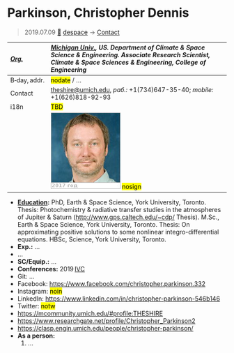 # Parkinson, Christopher Dennis
> 2019.07.09 [🚀](../index/index.md) [despace](index.md) → [Contact](contact.md)

|*[Org.](contact.md)*|*[Michigan Univ.](zz_michigan_univ.md), US. Department of Climate & Space Science & Engineering. Associate Research Scientist, Climate & Space Sciences & Engineering, College of Engineering*|
|:--|:--|
|B‑day, addr.|<mark>nodate</mark> / …|
|Contact|<theshire@umich.edu>, *раб.:* +1(734)647-35-40; *mobile:* +1(626)818-92-93|
|i18n|<mark>TBD</mark>|
| |[![](f/contact/p/parkinson1_photo_thumb.jpg)](f/contact/p/parkinson1_photo.jpg) <mark>nosign</mark>|

   - **[Education](edu.md):** PhD, Earth & Space Science, York University, Toronto. Thesis: Photochemistry & radiative transfer studies in the atmospheres of Jupiter & Saturn (<http://www.gps.caltech.edu/~cdp/> Thesis). M.Sc., Earth & Space Science, York University, Toronto. Thesis: On approximating positive solutions to some nonlinear integro-differential equations. HBSc, Science, York University, Toronto.
   - **Exp.:** …
   - …
   - **SC/Equip.:** …
   - **Conferences:** 2019 [IVC](ivc_2019.md)
   - Git: …
   - Facebook: <https://www.facebook.com/christopher.parkinson.332>
   - Instagram: <mark>noin</mark>
   - LinkedIn: <https://www.linkedin.com/in/christopher-parkinson-546b146>
   - Twitter: <mark>notw</mark>
   - <https://mcommunity.umich.edu/#profile:THESHIRE>
   - <https://www.researchgate.net/profile/Christopher_Parkinson2>
   - <https://clasp.engin.umich.edu/people/christopher-parkinson/>
   - **As a person:**
      1. …
